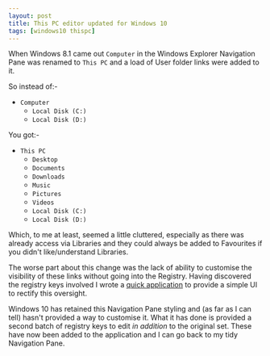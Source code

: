 ```yaml
---
layout: post
title: This PC editor updated for Windows 10
tags: [windows10 thispc]
---
```

When Windows 8.1 came out `Computer` in the Windows Explorer Navigation Pane was renamed to `This PC` and a load of User folder links were added to it.

So instead of:-

- `Computer`
  - `Local Disk (C:)`
  - `Local Disk (D:)`

You got:-

- `This PC`
  - `Desktop`
  - `Documents`
  - `Downloads`
  - `Music`
  - `Pictures`
  - `Videos`
  - `Local Disk (C:)`
  - `Local Disk (D:)`

Which, to me at least, seemed a little cluttered, especially as there was already access via Libraries and they could always be added to Favourites if you didn't like/understand Libraries.

The worse part about this change was the lack of ability to customise the visibility of these links without going into the Registry. 
Having discovered the registry keys involved I wrote a [quick application](https://github.com/idiotandrobot/thispc) to provide a simple UI to rectify this oversight. 

Windows 10 has retained this Navigation Pane styling and (as far as I can tell) hasn't provided a way to customise it. What it has done is provided a second batch of registry keys to edit *in addition* to the original set.
These have now been added to the application and I can go back to my tidy Navigation Pane.
